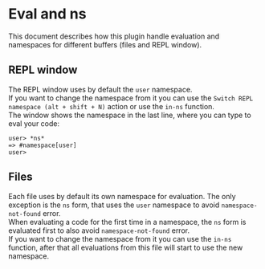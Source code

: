 # Eval and ns

This document describes how this plugin handle evaluation and namespaces for different buffers (files and REPL window).

## REPL window
The REPL window uses by default the `user` namespace.  
If you want to change the namespace from it you can use the `Switch REPL namespace (alt + shift + N)` action or use the `in-ns` function.  
The window shows the namespace in the last line, where you can type to eval your code:
```
user> *ns*
=> #namespace[user]
user> 
```

## Files
Each file uses by default its own namespace for evaluation. The only exception is the `ns` form, that uses the `user` namespace to avoid `namespace-not-found` error.  
When evaluating a code for the first time in a namespace, the `ns` form is evaluated first to also avoid `namespace-not-found` error.  
If you want to change the namespace from it you can use the `in-ns` function, after that all evaluations from this file will start to use the new namespace.
